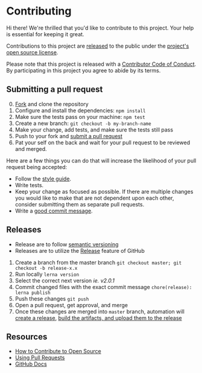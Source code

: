 # Contributing

[fork]: https://github.com/github/github-artifact-exporter/fork
[pr]: https://github.com/github/github-artifact-exporter/compare
[style]: https://styleguide.github.com/js/
[code-of-conduct]: CODE_OF_CONDUCT.md

Hi there! We're thrilled that you'd like to contribute to this project. Your help is essential for keeping it great.

Contributions to this project are [released](https://docs.github.com/en/github/site-policy/github-terms-of-service#6-contributions-under-repository-license) to the public under the [project's open source license](LICENSE).

Please note that this project is released with a [Contributor Code of Conduct][code-of-conduct]. By participating in this project you agree to abide by its terms.

## Submitting a pull request

0. [Fork][fork] and clone the repository
0. Configure and install the dependencies: `npm install`
0. Make sure the tests pass on your machine: `npm test`
0. Create a new branch: `git checkout -b my-branch-name`
0. Make your change, add tests, and make sure the tests still pass
0. Push to your fork and [submit a pull request][pr]
0. Pat your self on the back and wait for your pull request to be reviewed and merged.

Here are a few things you can do that will increase the likelihood of your pull request being accepted:

- Follow the [style guide][style].
- Write tests.
- Keep your change as focused as possible. If there are multiple changes you would like to make that are not dependent upon each other, consider submitting them as separate pull requests.
- Write a [good commit message](http://tbaggery.com/2008/04/19/a-note-about-git-commit-messages.html).

## Releases
- Release are to follow [semantic versioning](https://semver.org/)
- Releases are to utilize the [Release](https://github.com/github/github-artifact-exporter/releases) feature of GitHub

1. Create a branch from the master branch `git checkout master; git checkout -b release-x.x`
1. Run locally `lerna version`
1. Select the correct next version _ie. v2.0.1_
1. Commit changed files with the exact commit message `chore(release): lerna publish`
1. Push these changes `git push`
1. Open a pull request, get approval, and merge
1. Once these changes are merged into `master` branch, automation will [create a release](https://github.com/github/github-artifact-exporter/blob/main/.github/workflows/release.yml), [build the artifacts, and upload them to the release](https://github.com/github/github-artifact-exporter/blob/main/.github/workflows/build.yml)

## Resources

- [How to Contribute to Open Source](https://opensource.guide/how-to-contribute/)
- [Using Pull Requests](https://docs.github.com/en/github/collaborating-with-issues-and-pull-requests/about-pull-requests)
- [GitHub Docs](https://docs.github.com)
